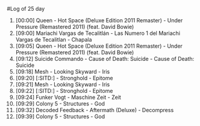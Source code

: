 #Log of 25 day

1. [00:00] Queen - Hot Space (Deluxe Edition 2011 Remaster) - Under Pressure (Remastered 2011) (feat. David Bowie)
1. [09:00] Mariachi Vargas de Tecalitlán - Las Numero 1 del Mariachi Vargas de Tecalitlan - Chapala
1. [09:05] Queen - Hot Space (Deluxe Edition 2011 Remaster) - Under Pressure (Remastered 2011) (feat. David Bowie)
1. [09:12] Suicide Commando - Cause of Death: Suicide - Cause of Death: Suicide
1. [09:18] Mesh - Looking Skyward - Iris
1. [09:20] [:SITD:] - Stronghold - Epitome
1. [09:21] Mesh - Looking Skyward - Iris
1. [09:22] [:SITD:] - Stronghold - Epitome
1. [09:24] Funker Vogt - Maschine Zeit - Zeit
1. [09:29] Colony 5 - Structures - God
1. [09:32] Decoded Feedback - Aftermath (Deluxe) - Decompress
1. [09:39] Colony 5 - Structures - God
